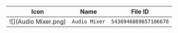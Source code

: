 | Icon | Name | File ID |
| ---  | ---  | ---     |
| ![](Audio Mixer.png) | `Audio Mixer` | `5436946869657106676` |
